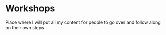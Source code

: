 # Workshops
Place where I will put all my content for people to go over and follow along on their own steps
